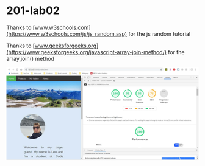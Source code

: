 # 201-lab02

Thanks to [www.w3schools.com](https://www.w3schools.com/js/js_random.asp) for the js random tutorial

Thanks to [www.geeksforgeeks.org](https://www.geeksforgeeks.org/javascript-array-join-method/) for the array.join() method

![Google accessibility tool](images/20190813.jpg)